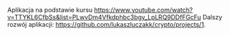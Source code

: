 Aplikacja na podstawie kursu https://www.youtube.com/watch?v=TTYKL6CfbSs&list=PLwvDm4Vfkdphbc3bgy_LpLRQ9DDfFGcFu
Dalszy rozwój aplikacji: https://github.com/lukaszluczakk/crypto/projects/1.
